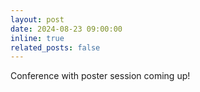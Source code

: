 ```yaml
---
layout: post
date: 2024-08-23 09:00:00
inline: true
related_posts: false
---
```


Conference with poster session coming up!
